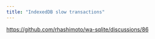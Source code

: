 ```yaml
---
title: "IndexedDB slow transactions"
---
```


https://github.com/rhashimoto/wa-sqlite/discussions/86